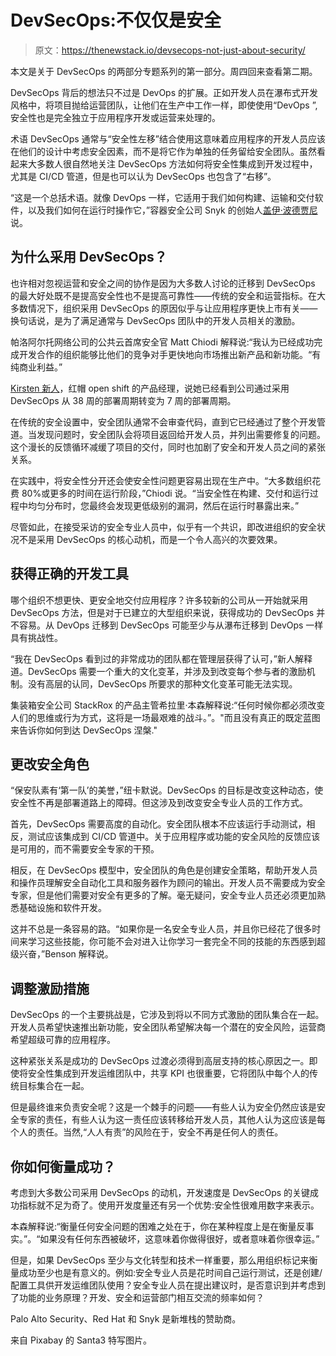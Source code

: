 # DevSecOps:不仅仅是安全

> 原文：<https://thenewstack.io/devsecops-not-just-about-security/>

本文是关于 DevSecOps 的两部分专题系列的第一部分。周四回来查看第二期。

DevSecOps 背后的想法只不过是 DevOps 的扩展。正如开发人员在瀑布式开发风格中，将项目抛给运营团队，让他们在生产中工作一样，即使使用“DevOps ”,安全性也是完全独立于应用程序开发或运营来处理的。

术语 DevSecOps 通常与“安全性左移”结合使用这意味着应用程序的开发人员应该在他们的设计中考虑安全因素，而不是将它作为单独的任务留给安全团队。虽然看起来大多数人很自然地关注 DevSecOps 方法如何将安全性集成到开发过程中，尤其是 CI/CD 管道，但是也可以认为 DevSecOps 也包含了“右移”。

“这是一个总括术语。就像 DevOps 一样，它适用于我们如何构建、运输和交付软件，以及我们如何在运行时操作它，”容器安全公司 Snyk 的创始人[盖伊·波德贾尼](https://www.linkedin.com/in/guypo/?originalSubdomain=uk)说。

## 为什么采用 DevSecOps？

也许相对忽视运营和安全之间的协作是因为大多数人讨论的迁移到 DevSecOps 的最大好处既不是提高安全性也不是提高可靠性——传统的安全和运营指标。在大多数情况下，组织采用 DevSecOps 的原因似乎与让应用程序更快上市有关——换句话说，是为了满足通常与 DevSecOps 团队中的开发人员相关的激励。

帕洛阿尔托网络公司的公共云首席安全官 Matt Chiodi 解释说:“我认为已经成功完成开发合作的组织能够比他们的竞争对手更快地向市场推出新产品和新功能。“有纯商业利益。”

[Kirsten 新人](https://www.linkedin.com/in/kirsten-newcomer-36ab91/)，红帽 open shift 的产品经理，说她已经看到公司通过采用 DevSecOps 从 38 周的部署周期转变为 7 周的部署周期。

在传统的安全设置中，安全团队通常不会审查代码，直到它已经通过了整个开发管道。当发现问题时，安全团队会将项目返回给开发人员，并列出需要修复的问题。这个漫长的反馈循环减缓了项目的交付，同时也加剧了安全和开发人员之间的紧张关系。

在实践中，将安全性分开还会使安全性问题更容易出现在生产中。“大多数组织花费 80%或更多的时间在运行阶段，”Chiodi 说。“当安全性在构建、交付和运行过程中均匀分布时，您最终会发现更低级别的漏洞，然后在运行时暴露出来。”

尽管如此，在接受采访的安全专业人员中，似乎有一个共识，即改进组织的安全状况不是采用 DevSecOps 的核心动机，而是一个令人高兴的次要效果。

## **获得正确的开发工具**

哪个组织不想更快、更安全地交付应用程序？许多较新的公司从一开始就采用 DevSecOps 方法，但是对于已建立的大型组织来说，获得成功的 DevSecOps 并不容易。从 DevOps 迁移到 DevSecOps 可能至少与从瀑布迁移到 DevOps 一样具有挑战性。

“我在 DevSecOps 看到过的非常成功的团队都在管理层获得了认可，”新人解释道。DevSecOps 需要一个重大的文化变革，并涉及到改变每个参与者的激励机制。没有高层的认同，DevSecOps 所要求的那种文化变革可能无法实现。

集装箱安全公司 StackRox 的产品主管希拉里·本森解释说:“任何时候你都必须改变人们的思维或行为方式，这将是一场最艰难的战斗。”。"而且没有真正的既定蓝图来告诉你如何到达 DevSecOps 涅槃."

## **更改安全角色**

“保安队素有‘第一队’的美誉，”纽卡默说。DevSecOps 的目标是改变这种动态，使安全性不再是部署道路上的障碍。但这涉及到改变安全专业人员的工作方式。

首先，DevSecOps 需要高度的自动化。安全团队根本不应该运行手动测试，相反，测试应该集成到 CI/CD 管道中。关于应用程序或功能的安全风险的反馈应该是可用的，而不需要安全专家的干预。

相反，在 DevSecOps 模型中，安全团队的角色是创建安全策略，帮助开发人员和操作员理解安全自动化工具和服务器作为顾问的输出。开发人员不需要成为安全专家，但是他们需要对安全有更多的了解。毫无疑问，安全专业人员还必须更加熟悉基础设施和软件开发。

这并不总是一条容易的路。“如果你是一名安全专业人员，并且你已经花了很多时间来学习这些技能，你可能不会对进入让你学习一套完全不同的技能的东西感到超级兴奋，”Benson 解释说。

## **调整激励措施**

DevSecOps 的一个主要挑战是，它涉及到将以不同方式激励的团队集合在一起。开发人员希望快速推出新功能，安全团队希望解决每一个潜在的安全风险，运营商希望超级可靠的应用程序。

这种紧张关系是成功的 DevSecOps 过渡必须得到高层支持的核心原因之一。即使将安全性集成到开发运维团队中，共享 KPI 也很重要，它将团队中每个人的传统目标集合在一起。

但是最终谁来负责安全呢？这是一个棘手的问题——有些人认为安全仍然应该是安全专家的责任，有些人认为这一责任应该转移给开发人员，其他人认为这应该是每个人的责任。当然,“人人有责”的风险在于，安全不再是任何人的责任。

## 你如何衡量成功？

考虑到大多数公司采用 DevSecOps 的动机，开发速度是 DevSecOps 的关键成功指标就不足为奇了。使用开发度量还有另一个优势:安全性很难用数字来表示。

本森解释说:“衡量任何安全问题的困难之处在于，你在某种程度上是在衡量反事实。”。“如果没有任何东西被破坏，这意味着你做得很好，或者意味着你很幸运。”

但是，如果 DevSecOps 至少与文化转型和技术一样重要，那么用组织标记来衡量成功至少也是有意义的。例如:安全专业人员是花时间自己运行测试，还是创建/配置工具供开发运维团队使用？安全专业人员在提出建议时，是否意识到并考虑到了功能的业务原理？开发、安全和运营部门相互交流的频率如何？

Palo Alto Security、Red Hat 和 Snyk 是新堆栈的赞助商。

来自 Pixabay 的 Santa3 特写图片。

<svg xmlns:xlink="http://www.w3.org/1999/xlink" viewBox="0 0 68 31" version="1.1"><title>Group</title> <desc>Created with Sketch.</desc></svg>
